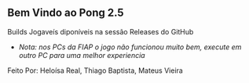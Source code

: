 ## Bem Vindo ao Pong 2.5 

Builds Jogaveís diponíveis na sessão Releases do GitHub


- *Nota: nos PCs da FIAP o jogo não funcionou muito bem, execute em outro PC para uma melhor experiencia*

Feito Por: Heloísa Real, Thiago Baptista, Mateus Vieira
